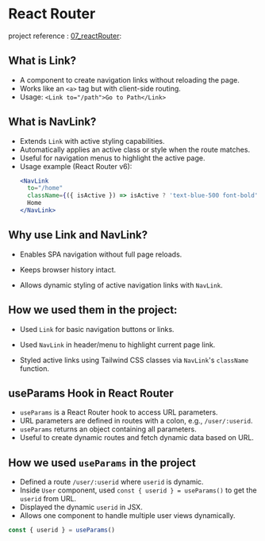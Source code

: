 # React Router
project reference : [07_reactRouter](../07_reactRouter/):
## What is Link?
- A component to create navigation links without reloading the page.
- Works like an `<a>` tag but with client-side routing.
- Usage: `<Link to="/path">Go to Path</Link>`

## What is NavLink?
- Extends `Link` with active styling capabilities.
- Automatically applies an active class or style when the route matches.
- Useful for navigation menus to highlight the active page.
- Usage example (React Router v6):
  ```jsx
  <NavLink 
    to="/home" 
    className={({ isActive }) => isActive ? 'text-blue-500 font-bold' : 'text-gray-700'}>
    Home
  </NavLink>

## Why use Link and NavLink?
- Enables SPA navigation without full page reloads.

- Keeps browser history intact.

- Allows dynamic styling of active navigation links with `NavLink`.

## How we used them in the project:
- Used `Link` for basic navigation buttons or links.

- Used `NavLink` in header/menu to highlight current page link.

- Styled active links using Tailwind CSS classes via `NavLink`'s `className` function.

## useParams Hook in React Router

- `useParams` is a React Router hook to access URL parameters.
- URL parameters are defined in routes with a colon, e.g., `/user/:userid`.
- `useParams` returns an object containing all parameters.
- Useful to create dynamic routes and fetch dynamic data based on URL.

## How we used `useParams` in the project

- Defined a route `/user/:userid` where `userid` is dynamic.
- Inside `User` component, used `const { userid } = useParams()` to get the `userid` from URL.
- Displayed the dynamic `userid` in JSX.
- Allows one component to handle multiple user views dynamically.

```jsx
const { userid } = useParams()
```
